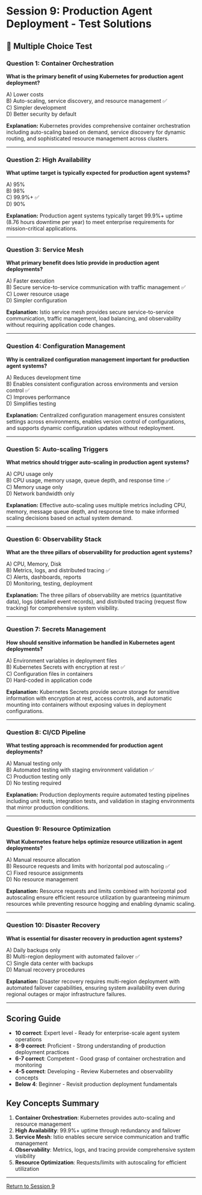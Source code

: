 # Session 9: Production Agent Deployment - Test Solutions

## 📝 Multiple Choice Test

### Question 1: Container Orchestration
**What is the primary benefit of using Kubernetes for production agent deployment?**

A) Lower costs  
B) Auto-scaling, service discovery, and resource management ✅  
C) Simpler development  
D) Better security by default  

**Explanation:** Kubernetes provides comprehensive container orchestration including auto-scaling based on demand, service discovery for dynamic routing, and sophisticated resource management across clusters.

---

### Question 2: High Availability
**What uptime target is typically expected for production agent systems?**

A) 95%  
B) 98%  
C) 99.9%+ ✅  
D) 90%  

**Explanation:** Production agent systems typically target 99.9%+ uptime (8.76 hours downtime per year) to meet enterprise requirements for mission-critical applications.

---

### Question 3: Service Mesh
**What primary benefit does Istio provide in production agent deployments?**

A) Faster execution  
B) Secure service-to-service communication with traffic management ✅  
C) Lower resource usage  
D) Simpler configuration  

**Explanation:** Istio service mesh provides secure service-to-service communication, traffic management, load balancing, and observability without requiring application code changes.

---

### Question 4: Configuration Management
**Why is centralized configuration management important for production agent systems?**

A) Reduces development time  
B) Enables consistent configuration across environments and version control ✅  
C) Improves performance  
D) Simplifies testing  

**Explanation:** Centralized configuration management ensures consistent settings across environments, enables version control of configurations, and supports dynamic configuration updates without redeployment.

---

### Question 5: Auto-scaling Triggers
**What metrics should trigger auto-scaling in production agent systems?**

A) CPU usage only  
B) CPU usage, memory usage, queue depth, and response time ✅  
C) Memory usage only  
D) Network bandwidth only  

**Explanation:** Effective auto-scaling uses multiple metrics including CPU, memory, message queue depth, and response time to make informed scaling decisions based on actual system demand.

---

### Question 6: Observability Stack
**What are the three pillars of observability for production agent systems?**

A) CPU, Memory, Disk  
B) Metrics, logs, and distributed tracing ✅  
C) Alerts, dashboards, reports  
D) Monitoring, testing, deployment  

**Explanation:** The three pillars of observability are metrics (quantitative data), logs (detailed event records), and distributed tracing (request flow tracking) for comprehensive system visibility.

---

### Question 7: Secrets Management
**How should sensitive information be handled in Kubernetes agent deployments?**

A) Environment variables in deployment files  
B) Kubernetes Secrets with encryption at rest ✅  
C) Configuration files in containers  
D) Hard-coded in application code  

**Explanation:** Kubernetes Secrets provide secure storage for sensitive information with encryption at rest, access controls, and automatic mounting into containers without exposing values in deployment configurations.

---

### Question 8: CI/CD Pipeline
**What testing approach is recommended for production agent deployments?**

A) Manual testing only  
B) Automated testing with staging environment validation ✅  
C) Production testing only  
D) No testing required  

**Explanation:** Production deployments require automated testing pipelines including unit tests, integration tests, and validation in staging environments that mirror production conditions.

---

### Question 9: Resource Optimization
**What Kubernetes feature helps optimize resource utilization in agent deployments?**

A) Manual resource allocation  
B) Resource requests and limits with horizontal pod autoscaling ✅  
C) Fixed resource assignments  
D) No resource management  

**Explanation:** Resource requests and limits combined with horizontal pod autoscaling ensure efficient resource utilization by guaranteeing minimum resources while preventing resource hogging and enabling dynamic scaling.

---

### Question 10: Disaster Recovery
**What is essential for disaster recovery in production agent systems?**

A) Daily backups only  
B) Multi-region deployment with automated failover ✅  
C) Single data center with backups  
D) Manual recovery procedures  

**Explanation:** Disaster recovery requires multi-region deployment with automated failover capabilities, ensuring system availability even during regional outages or major infrastructure failures.

---

## Scoring Guide

- **10 correct**: Expert level - Ready for enterprise-scale agent system operations  
- **8-9 correct**: Proficient - Strong understanding of production deployment practices  
- **6-7 correct**: Competent - Good grasp of container orchestration and monitoring  
- **4-5 correct**: Developing - Review Kubernetes and observability concepts  
- **Below 4**: Beginner - Revisit production deployment fundamentals  

## Key Concepts Summary

1. **Container Orchestration**: Kubernetes provides auto-scaling and resource management  
2. **High Availability**: 99.9%+ uptime through redundancy and failover  
3. **Service Mesh**: Istio enables secure service communication and traffic management  
4. **Observability**: Metrics, logs, and tracing provide comprehensive system visibility  
5. **Resource Optimization**: Requests/limits with autoscaling for efficient utilization  

---

[Return to Session 9](Session9_Production_Agent_Deployment.md)
